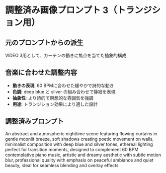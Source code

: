 # 調整済み画像プロンプト 3（トランジション用）

## 元のプロンプトからの派生
VIDEO 3用として、カーテンの動きに焦点を当てた抽象的構成

## 音楽に合わせた調整内容
- **動きの表現**: 60 BPMに合わせた緩やかで詩的な動き
- **色調**: deep blue と silver の組み合わせで静寂を表現
- **抽象性**: より詩的で瞑想的な雰囲気を強調
- **用途**: トランジション効果により適した設計

## 調整済みプロンプト
An abstract and atmospheric nighttime scene featuring flowing curtains in gentle moonlit breeze, soft shadows creating poetic movement on walls, minimalist composition with deep blue and silver tones, ethereal lighting perfect for transition moments, designed to complement 60 BPM contemplative piano music, artistic and dreamy aesthetic with subtle motion blur, professional quality with emphasis on peaceful ambiance and quiet beauty, ideal for seamless blending and overlay effects
